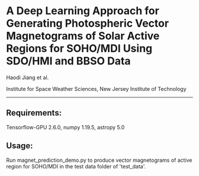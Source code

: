 # A Deep Learning Approach for Generating Photospheric Vector Magnetograms of Solar Active Regions for SOHO/MDI Using SDO/HMI and BBSO Data

Haodi Jiang et al.

Institute for Space Weather Sciences, New Jersey Institute of Technology

----

## Requirements: 

Tensorflow-GPU 2.6.0, numpy 1.19.5, astropy 5.0 

## Usage: 

Run magnet_prediction_demo.py to produce vector magnetograms of active region for SOHO/MDI in the test data folder of 'test_data'.
